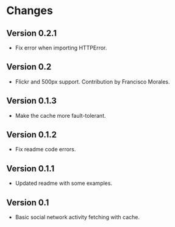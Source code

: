 Changes
=======

Version 0.2.1
-------------

* Fix error when importing HTTPError.

Version 0.2
-------------

* Flickr and 500px support. Contribution by Francisco Morales.

Version 0.1.3
-------------

* Make the cache more fault-tolerant.

Version 0.1.2
-------------

* Fix readme code errors. 

Version 0.1.1
-------------

* Updated readme with some examples. 

Version 0.1
-------------

* Basic social network activity fetching with cache. 
